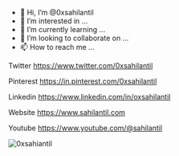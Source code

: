 - 👋 Hi, I’m @0xsahilantil
- 👀 I’m interested in ...
- 🌱 I’m currently learning ...
- 💞️ I’m looking to collaborate on ...
- 📫 How to reach me ...

Twitter https://www.twitter.com/0xsahilantil

Pinterest https://in.pinterest.com/0xsahilantil

Linkedin https://www.linkedin.com/in/oxsahilantil

Website https://www.sahilantil.com

Youtube https://www.youtube.com/@sahilantil


<p><img align="center" src="https://github-readme-streak-stats.herokuapp.com/?user=0xsahilantil&" alt="0xsahiantil" /></p>

<!---
0xsahilantil/0xsahilantil is a ✨ special ✨ repository because its `README.md` (this file) appears on your GitHub profile.
You can click the Preview link to take a look at your changes.
--->
